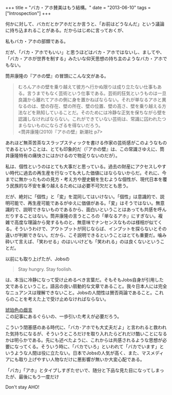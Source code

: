 +++
title = "バカ・アホ賛美はもう結構。"
date = "2013-06-10"
tags = ["Introspection"]
+++

何かに対して、バカだとかアホだとか言うと、「お前はどうなんだ」という議論に持ち込まれることがある。だからはじめに言っておくが、

私もバカ・アホの部類である。

だが、「バカ・アホでもいい」と思うほどはバカ・アホではないし、ましてや、「バカ・アホが世界を制する」みたいな仰天思想の持ち主のようなバカ・アホでもない。

筒井康隆の『アホの壁』の冒頭にこんな文がある。

> むろんアホの壁を乗り越えて彼方へ行かぬ限りは成り立たない仕事もある。言うまでもなく芸術という仕事である。芸術的狂気というものは一旦良識から離れてアホの側に身を置かねばならない。それが単なるアホと異なるのは、壁の存在、壁の所在、壁の位置、壁の高さ、壁を乗り越える方法などを熟知していることだ。そのためには冷静な正気を保ちながら壁を認識しなければならない。これができていない芸術は、常識に囚われたつまらないものにならざるを得ないだろう。  
>  \<筒井康隆(2010)『アホの壁』新潮社 p7\>

あれほど無茶苦茶なスラップスティックを書ける作家の芸術感がこのようなものであるということは、とても印象的だ（『アホの壁』は、この常識さゆえに、筒井康隆特有の痛快さにはかけるので物足りないのだが）。

私は、個性というのはとても大事だと思っている。過去の財産にアクセスしやすい時代に過去の再生産を行なっても大した価値にはならないからだ。それに、今までに無かったものの見方・考え方や歴史観を生むような個性が、現代日本を覆う民族的な不安を乗り越えるためには必要不可欠だとも思う。

だが、絶対に「個性」と「変」を混同してはいけない。「個性」は意識的で、説明可能で、再生産可能であるがゆえに価値がある。「変」はそうではない。無意識的で、説明できないものであるから、面白いということはあっても共感を呼んだりすることはない。筒井康隆の言うところの「単なるアホ」にすぎない。複雑で高度な理論から発するものと、無意味でナンセンスなものは様相が似てくる。そういうわけで、アウトプットが同じならば、インプットを探らないとその違いが判断できない。だから、こそ説明できるということはとても重要だ。噛み砕いて言えば、「笑わせる」のはいいけども「笑われる」のは良くないということだ。

以前にも取り上げたが、Jobsの

> Stay hungry. Stay foolish.

は、本当に冷静になって受け止めるべき言葉だ。そもそもJobs自身が引用した文であるということ。語呂の良い扇動的な文章であること。我々日本人には完全なニュアンスは理解できないこと。Jobsの人間性は賛否両論であること。これらのことを考えた上で受け止めなければならない。

[琥珀色の戯言][]  
この記事にあるぐらいの、一歩引いた考えが必要だろう。

こういう閉塞感のある時代に、「バカ･アホでも大丈夫だよ」と言われると救われた気持ちになるが、そういうところだけを取り入れたらどれだけ酷いことになるかは明らかである。先にも述べたように、これからは共感されるような思想が必要になってくる。そういう時に、「バカでいろ」といわれて「バカでいます」というような人間は役に立たない。日本でJobsの人気が高く、また、マスメディアにも取り上げやすい人物なだけに悪影響が無いか大変心配である。

「バカ」「アホ」とタイプしすぎたせいで、随分と下品な見た目になってしまったが、最後にもう一度だけ

Don't stay AHO!

  [琥珀色の戯言]: http://d.hatena.ne.jp/fujipon/20111016
